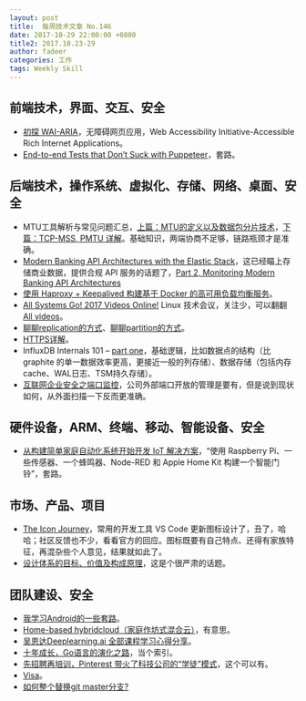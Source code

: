 ```yaml
---
layout: post
title:  每周技术文章 No.146
date: 2017-10-29 22:00:00 +0800
title2: 2017.10.23-29
author: fadeer
categories: 工作
tags: Weekly Skill
---
```


前端技术，界面、交互、安全
----
* [初探 WAI-ARIA](https://jdc.jd.com/archives/4767)，无障碍网页应用，Web Accessibility Initiative-Accessible Rich Internet Applications。
* [End-to-end Tests that Don’t Suck with Puppeteer](https://ropig.com/blog/end-end-tests-dont-suck-puppeteer/)，套路。

后端技术，操作系统、虚拟化、存储、网络、桌面、安全
----
* MTU工具解析与常见问题汇总，[上篇：MTU的定义以及数据包分片技术](http://gingerbeer.blog.51cto.com/625855/1970602)，[下篇：TCP-MSS, PMTU 详解](http://gingerbeer.blog.51cto.com/625855/1976737)。基础知识，两端协商不足够，链路瓶颈才是准确。
* [Modern Banking API Architectures with the Elastic Stack](https://www.elastic.co/blog/psd2-architectures-with-the-elastic-stack)，这已经瞄上存储商业数据，提供合规 API 服务的话题了，[Part 2, Monitoring Modern Banking API Architectures](https://www.elastic.co/blog/psd2-architectures-with-the-elastic-stack-part-ii)
* [使用 Haproxy + Keepalived 构建基于 Docker 的高可用负载均衡服务](https://blog.coding.net/blog/Haproxy&Keepalived)。
* [All Systems Go! 2017 Videos Online!](http://0pointer.net/blog/all-systems-go-2017-videos-online.html) Linux 技术会议，关注少，可以翻翻 [All videos](https://media.ccc.de/b/conferences/all_systems_go/2017)。
* [聊聊replication的方式](https://segmentfault.com/a/1190000011683059)、[聊聊partition的方式](https://segmentfault.com/a/1190000011704687)。
* [HTTPS详解](https://segmentfault.com/a/1190000011675421)。
* InfluxDB Internals 101 – [part one](https://www.influxdata.com/blog/influxdb-internals-101-part-one/)，基础逻辑，比如数据点的结构（比 graphite 的单一数据效率更高，更接近一般的列存储）、数据存储（包括内存cache、WAL日志、TSM持久存储）。
* [互联网企业安全之端口监控](https://tech.meituan.com/security_port_monitor.html)，公司外部端口开放的管理是要有，但是说到现状如何，从外面扫描一下反而更准确。

硬件设备，ARM、终端、移动、智能设备、安全
----
* [从构建简单家庭自动化系统开始开发 IoT 解决方案](https://www.ibm.com/developerworks/cn/iot/library/iot-lp101-get-started-develop-iot-home-automation/index.html)，“使用 Raspberry Pi、一些传感器、一个蜂鸣器、Node-RED 和 Apple Home Kit 构建一个智能门铃”，套路。

市场、产品、项目
----
* [The Icon Journey](https://code.visualstudio.com/blogs/2017/10/24/theicon)，常用的开发工具 VS Code 更新图标设计了，丑了，哈哈；社区反馈也不少，看看官方的回应。图标既要有自己特点、还得有家族特征，再混杂些个人意见，结果就如此了。
* [设计体系的目标、价值及构成原理](http://beforweb.com/node/941)，这是个很严肃的话题。

团队建设、安全
----
<!--preview-end-->
* [我学习Android的一些套路](http://droidyue.com/blog/2017/10/22/to-way-to-learning-android/)。
* [Home-based hybridcloud（家庭作坊式混合云）](https://blog.lofyer.org/home-based-hybridcloud%EF%BC%88%E5%AE%B6%E5%BA%AD%E4%BD%9C%E5%9D%8A%E5%BC%8F%E6%B7%B7%E5%90%88%E4%BA%91%EF%BC%89/)，有意思。
* [吴恩达Deeplearning.ai 全部课程学习心得分享](https://www.jiqizhixin.com/articles/2017-10-26-2)。
* [十年成长，Go语言的演化之路](http://tonybai.com/2017/10/24/go-evolution-for-ten-years-an-interview-by-osc/)，当个索引。
* [先招聘再培训，Pinterest 带火了科技公司的“学徒”模式](http://36kr.com/p/5098797.html)，这个可以有。
* [Visa](http://blog.kazaff.me/2017/10/25/visa/)。
* [如何整个替换git master分支?](http://colobu.com/2017/10/24/How-to-replace-master-branch-in-git/)

